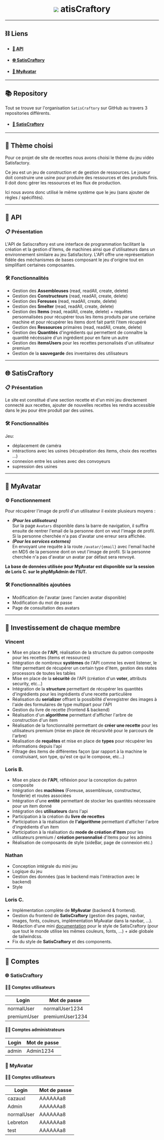 <h1 align="center">
    <img src="https://i.ibb.co/mJdbWwb/logo.png">
    atisCraftory
</h1>

---
## ⛓️ Liens
- #### [🎯 API]()
 
- #### [🌐 SatisCraftory](https://webinfo.iutmontp.univ-montp2.fr/~royov/API-PLATFORM/public/api)
 
- #### [🙂 MyAvatar](https://webinfo.iutmontp.univ-montp2.fr/~cazauxl/MyAvatar/public/)

---
## 📚 Repository
Tout se trouve sur l'organisation `SatisCraftory` sur GitHub au travers 3 repositories différents.
- #### [🔧 SatisCraftory](https://github.com/Projet-Web-Recette)

---
## 📝 Thème choisi
Pour ce projet de site de recettes nous avons choisi le thème du jeu vidéo Satisfactory.

Ce jeu est un jeu de construction et de gestion de ressources. Le joueur doit construire une usine pour produire des ressources et des produits finis. Il doit donc gérer les ressources et les flux de production.

Ici nous avons donc utilisé le même système que le jeu (sans ajouter de règles / spécifités).

---
## 🎯 API

### 📋 Présentation
L'API de Satiscraftory est une interface de programmation facilitant la création et la gestion d'items, de machines ainsi que d'utilisateurs dans un environnement similaire au jeu Satisfactory.
L'API offre une représentation fidèle des méchanismes de bases composant le jeu d'origine tout en simplifiant certaines composantes.

### 🛠️ Fonctionnalités
- Gestion des **Assembleuses** (read, readAll, create, delete)
- Gestion des **Constructeurs** (read, readAll, create, delete)
- Gestion des **Foreuses** (read, readAll, create, delete)
- Gestion des **Smelter** (read, readAll, create, delete)
- Gestion des **Items** (read, readAll, create, delete) + requêtes personnalisées pour récupérer tous les items produits par une certaine machine et pour récupérer les items dont fait partit l'item récupéré
- Gestion des **Ressources** primaires (read, readAll, create, delete)
- Gestion des **Quantités** d'ingrédients qui permettent de connaître la quantité nécéssaire d'un ingrédient pour en faire un autre
- Gestion des **itemsUsers** pour les recettes personalisés d'un utilisateur premium
- Gestion de la **sauvegarde** des inventaires des utilisateurs

---
## 🌐 SatisCraftory

### 📋 Présentation
Le site est constitué d'une section recette et d'un mini jeu directement connecté aux recettes, ajouter de nouvelles recettes les rendra accessible dans le jeu pour être produit par des usines.

### 🛠️ Fonctionnalités
Jeu:
- déplacement de caméra
- intéractions avec les usines (récupération des items, choix des recettes ...)
- connexion entre les usines avec des convoyeurs
- supression des usines

---
## 🙂 MyAvatar

### ⚙️ Fonctionnement
Pour récupérer l'image de profil d'un utilisateur il existe plusieurs moyens :
- **_(Pour les utilisateurs)_** <br> Sur la page `Avatars` disponible dans la barre de navigation, il suffira ensuite de rentrer l'email de la personne dont on veut l'image de profil. Si la personne cherchée n'a pas d'avatar une erreur sera affichée.
- **_(Pour les services externes)_** <br> En envoyant une requête à la route `/avatar/{email}` avec l'email haché en MD5 de la personne dont on veut l'image de profil. Si la personne cherchée n'a pas d'avatar un avatar par défaut sera renvoyé.

**La base de données utilisée pour MyAvatar est disponible sur la session de Loris C. sur le phpMyAdmin de l'IUT.**

### 🛠️ Fonctionnalités ajoutées
- Modification de l'avatar (avec l'ancien avatar disponible)
- Modification du mot de passe
- Page de consultation des avatars

---
## 🔬 Investissement de chaque membre
### Vincent
  - Mise en place de **l'API**, réalisation de la structure du patron composite pour les recettes (items et ressources)
  - Intégration de nombreux **systèmes** de l'API comme les event listener, le filter permettant de récupérer un certain type d'item, gestion des states processors de toutes les tables
  - Mise en place de la **sécurité** de l'API (création d'un **voter**, attributs security, etc...)
  - Intégration de la **structure** permettant de récupérer les quantités d'ingrédients pour les ingrédients d'une recette particulière
  - Réalisation du **serializer** offrant la possibilité d'enregistrer des images à l'aide des formulaires de type multipart pour l'API
  - Gestion du livre de recette (frontend & backend)
  - Réalisation d'un **algorithme** permettant d'afficher l'arbre de construction d'un item
  - Réalisation de la fonctionnalité permettant de **créer une recette** pour les utilisateurs premium (mise en place de récursivité pour le parcours de l'arbre)
  - Réalisation de **requêtes** et mise en place de **types** pour récupérer les informations depuis l'api
  - Filtrage des items de différentes façon (par rapport à la machine le construisant, son type, qu'est ce qui le compose, etc...)

### Loris B.
  - Mise en place de **l'API**, réfléxion pour la conception du patron composite
  - Intégration des **machines** (Foreuse, assembleuse, constructeur, fonderie) et routes associées
  - Intégration d'une **entité** permettant de stocker les quantités nécessaire pour un item donné
  - Intégration des **utilisateurs** dans l'api 
  - Participation à la création du **livre de recettes** 
  - Participation à la réalisation de **l'algorithme** permettant d'afficher l'arbre d'ingrédients d'un item
  - Participation à la réalisation du **mode de création d'item** pour les utilisateurs premium / **création personnalisé** d'items pour les admins
  - Réalisation de composants de style (sideBar, page de connexion etc.)

### Nathan
  - Conception intégrale du mini jeu
  - Logique du jeu
  - Gestion des données (pas le backend mais l'intéraction avec le backend)
  - Style

### Loris C.
  - Implémentation complète de **MyAvatar** (backend & frontend).
  - Gestion du frontend de **SatisCraftory** (gestion des pages, navbar, images, fonts, couleurs, implémentation MyAvatar dans la navbar, ...).
  - Rédaction d'une mini [documentation](https://docs.google.com/document/d/1wvHHz6K4X--f-7Gzr9sHnywHvXo2VBO10cKy_OfuU14/edit?usp=sharing) pour le style de SatisCraftory (pour que tout le monde utilise les mêmes couleurs, fonts, ...) + aide globale de tailwindcss.
  - Fix du style de **SatisCraftory** et des components.

---
## 🔐 Comptes

### 🌐 SatisCraftory

#### 👨‍💼️ Comptes utilisateurs
| Login       | Mot de passe    |
|-------------|-----------------|
| normalUser  | normalUser1234  |
| premiumUser | premiumUser1234 |

#### 👨‍✈️ Comptes administrateurs
| Login       | Mot de passe    |
|-------------|-----------------|
| admin       | Admin1234       |

### 🙂 MyAvatar

#### ‍👨‍💼️ Comptes utilisateurs
| Login      | Mot de passe |
|------------|--------------|
| cazauxl    | AAAAAAa8     |
| Admin      | AAAAAAa8     |
| normalUser | AAAAAAa8     |
| Lebreton   | AAAAAAa8     |
| test       | AAAAAAa8     |
